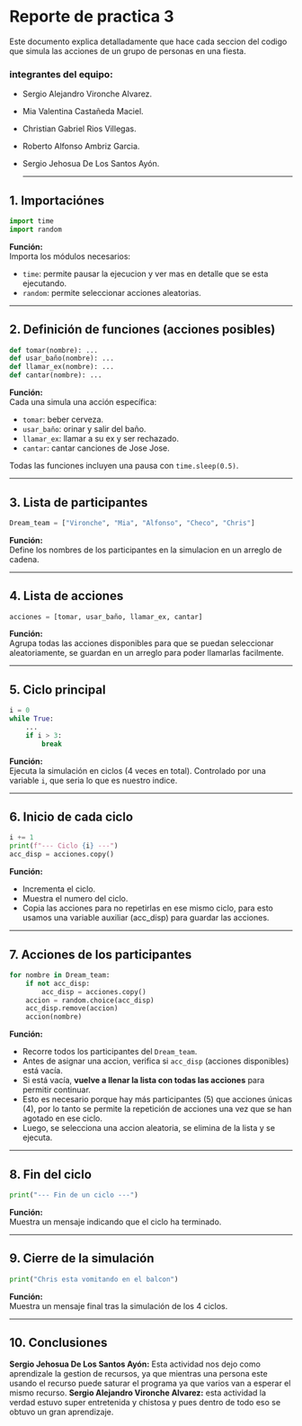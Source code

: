 # Reporte de practica 3 

Este documento explica detalladamente que hace cada seccion del codigo que simula las acciones de un grupo de personas en una fiesta.
### integrantes del equipo:
- Sergio Alejandro Vironche Alvarez.
- Mia Valentina Castañeda Maciel.
- Christian Gabriel Rios Villegas.
- Roberto Alfonso Ambriz Garcia.
- Sergio Jehosua De Los Santos Ayón.

  ---

## 1. Importaciónes

```python
import time
import random
```

**Función:**  
Importa los módulos necesarios:
- `time`: permite pausar la ejecucion y ver mas en detalle que se esta ejecutando.
- `random`: permite seleccionar acciones aleatorias.

---

## 2. Definición de funciones (acciones posibles)

```python
def tomar(nombre): ...
def usar_baño(nombre): ...
def llamar_ex(nombre): ...
def cantar(nombre): ...
```

**Función:**  
Cada una simula una acción específica:
- `tomar`: beber cerveza.
- `usar_baño`: orinar y salir del baño.
- `llamar_ex`: llamar a su ex y ser rechazado.
- `cantar`: cantar canciones de Jose Jose.

Todas las funciones incluyen una pausa con `time.sleep(0.5)`.

---

## 3.  Lista de participantes

```python
Dream_team = ["Vironche", "Mia", "Alfonso", "Checo", "Chris"]
```

**Función:**  
Define los nombres de los participantes en la simulacion en un arreglo de cadena.

---

## 4. Lista de acciones

```python
acciones = [tomar, usar_baño, llamar_ex, cantar]
```

**Función:**  
Agrupa todas las acciones disponibles para que se puedan seleccionar aleatoriamente, se guardan en un arreglo para poder llamarlas facilmente.

---

## 5. Ciclo principal

```python
i = 0
while True:
    ...
    if i > 3:
        break
```

**Función:**  
Ejecuta la simulación en ciclos (4 veces en total). Controlado por una variable `i`, que seria lo que es nuestro indice.

---

## 6. Inicio de cada ciclo

```python
i += 1
print(f"--- Ciclo {i} ---")
acc_disp = acciones.copy()
```

**Función:**  
- Incrementa el ciclo.
- Muestra el numero del ciclo.
- Copia las acciones para no repetirlas en ese mismo ciclo, para esto usamos una variable auxiliar (acc_disp) para guardar las acciones.

---

## 7. Acciones de los participantes

```python
for nombre in Dream_team:
    if not acc_disp:
        acc_disp = acciones.copy()
    accion = random.choice(acc_disp)
    acc_disp.remove(accion)
    accion(nombre)
```

**Función:**  
- Recorre todos los participantes del `Dream_team`.
- Antes de asignar una accion, verifica si `acc_disp` (acciones disponibles) está vacía.
- Si está vacía, **vuelve a llenar la lista con todas las acciones** para permitir continuar.
- Esto es necesario porque hay más participantes (5) que acciones únicas (4), por lo tanto se permite la repetición de acciones una vez que se han agotado en ese ciclo.
- Luego, se selecciona una accion aleatoria, se elimina de la lista y se ejecuta.

---

## 8. Fin del ciclo

```python
print("--- Fin de un ciclo ---")
```

**Función:**  
Muestra un mensaje indicando que el ciclo ha terminado.

---

## 9. Cierre de la simulación

```python
print("Chris esta vomitando en el balcon")
```

**Función:**  
Muestra un mensaje final tras la simulación de los 4 ciclos.

---

## 10. Conclusiones
**Sergio Jehosua De Los Santos Ayón:**
Esta actividad nos dejo como aprendizale la gestion de recursos, ya que mientras una persona este usando el recurso puede saturar el programa ya que varios van a esperar el mismo recurso.
**Sergio Alejandro Vironche Alvarez:**
esta actividad la verdad estuvo super entretenida y chistosa y pues dentro de todo eso se obtuvo un gran aprendizaje.
